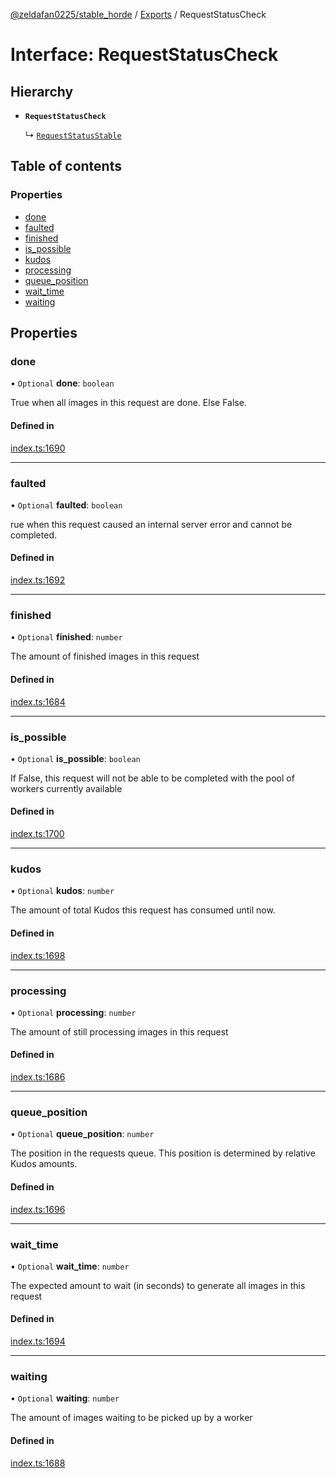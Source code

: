 [@zeldafan0225/stable_horde](../README.md) / [Exports](../modules.md) / RequestStatusCheck

# Interface: RequestStatusCheck

## Hierarchy

- **`RequestStatusCheck`**

  ↳ [`RequestStatusStable`](RequestStatusStable.md)

## Table of contents

### Properties

- [done](RequestStatusCheck.md#done)
- [faulted](RequestStatusCheck.md#faulted)
- [finished](RequestStatusCheck.md#finished)
- [is\_possible](RequestStatusCheck.md#is_possible)
- [kudos](RequestStatusCheck.md#kudos)
- [processing](RequestStatusCheck.md#processing)
- [queue\_position](RequestStatusCheck.md#queue_position)
- [wait\_time](RequestStatusCheck.md#wait_time)
- [waiting](RequestStatusCheck.md#waiting)

## Properties

### done

• `Optional` **done**: `boolean`

True when all images in this request are done. Else False.

#### Defined in

[index.ts:1690](https://github.com/ZeldaFan0225/stable_horde/blob/bf3b9d2/index.ts#L1690)

___

### faulted

• `Optional` **faulted**: `boolean`

rue when this request caused an internal server error and cannot be completed.

#### Defined in

[index.ts:1692](https://github.com/ZeldaFan0225/stable_horde/blob/bf3b9d2/index.ts#L1692)

___

### finished

• `Optional` **finished**: `number`

The amount of finished images in this request

#### Defined in

[index.ts:1684](https://github.com/ZeldaFan0225/stable_horde/blob/bf3b9d2/index.ts#L1684)

___

### is\_possible

• `Optional` **is\_possible**: `boolean`

If False, this request will not be able to be completed with the pool of workers currently available

#### Defined in

[index.ts:1700](https://github.com/ZeldaFan0225/stable_horde/blob/bf3b9d2/index.ts#L1700)

___

### kudos

• `Optional` **kudos**: `number`

The amount of total Kudos this request has consumed until now.

#### Defined in

[index.ts:1698](https://github.com/ZeldaFan0225/stable_horde/blob/bf3b9d2/index.ts#L1698)

___

### processing

• `Optional` **processing**: `number`

The amount of still processing images in this request

#### Defined in

[index.ts:1686](https://github.com/ZeldaFan0225/stable_horde/blob/bf3b9d2/index.ts#L1686)

___

### queue\_position

• `Optional` **queue\_position**: `number`

The position in the requests queue. This position is determined by relative Kudos amounts.

#### Defined in

[index.ts:1696](https://github.com/ZeldaFan0225/stable_horde/blob/bf3b9d2/index.ts#L1696)

___

### wait\_time

• `Optional` **wait\_time**: `number`

The expected amount to wait (in seconds) to generate all images in this request

#### Defined in

[index.ts:1694](https://github.com/ZeldaFan0225/stable_horde/blob/bf3b9d2/index.ts#L1694)

___

### waiting

• `Optional` **waiting**: `number`

The amount of images waiting to be picked up by a worker

#### Defined in

[index.ts:1688](https://github.com/ZeldaFan0225/stable_horde/blob/bf3b9d2/index.ts#L1688)

